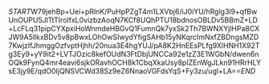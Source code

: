 $START$W79jehBp+Uei+pRlnK/PuHpPZgT4m1LXVbj6/iJ0iYU/hRglg3l9+qfBwUnOUPU5JlTtTIrolfxL0vizbzAoqN7KCf8UQhPTU18bdnosOBLDv5BBmZ+LD+LcFLq31pipCYXpxiHoWnmdeHBGvQ1FumnQk7yxSk2Th7BWNXYjlHPa8CXJW9A5llkxBDv5v8pBwxLOhOwSIwydYfigSAHb15yNKqrcImNxfZBDngsMZD7KwjzlfJhmggOzfvptHjhh/20nua3E4hgYUJ/pA8K2HnEEsPLfg9XlHNH1X92Tg3Ey9+yY9it2+LVTJOzic8kefOUdN3FtDbjUNCCa92e1zZ3E1WGbN/dwen6nOQk9FynQ4mr4eavi6sjkORavhOCH8k1CbqXkaUsy8pIZEnWgJLkn91HRrHLYsE3jy9E/qdO0IjQNSVCWd38Sz9eZ6NnaoVGFdsYqS+Fy3zu/ugl+LA==$END$